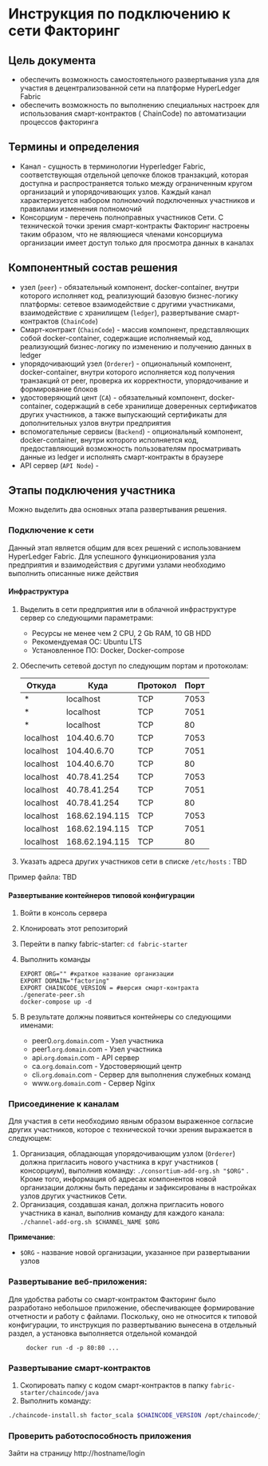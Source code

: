 # Инструкция по подключению к сети Факторинг

## Цель документа

* обеспечить возможность самостоятельного развертывания узла для участия в децентрализованной сети на платформе HyperLedger Fabric
* обеспечить возможность по выполнению специальных настроек для использования смарт-контрактов ( ChainCode) по автоматизации процессов факторинга

## Термины и определения

* Канал - сущность в терминологии Hyperledger Fabric, соответствующая отдельной цепочке блоков транзакций, которая доступна и распространяется только между ограниченным кругом организаций и упорядочивающих узлов. Каждый канал характеризуется набором полномочий подключенных участников и правилами изменения полномочий
* Консорциум - перечень полноправных участников Сети. С технической точки зрения смарт-контракты Факторинг настроены таким образом, что не являющиеся членами консорциума организации имеет доступ только для просмотра данных в каналах

## Компонентный состав решения

* узел (`peer`) - обязательный компонент, docker-container, внутри которого исполняет код, реализующий базовую бизнес-логику платформы: сетевое взаимодействие с другими участниками, взаимодействие с хранилищем (`ledger`), развертывание смарт-контрактов (`ChainCode`)
* Смарт-контракт (`ChainCode`) - массив компонент, представляющих собой docker-container, содержащие исполняемый код, реализующий бизнес-логику по изменению и получению данных в ledger
* упорядочивающий узел (`Orderer`) - опциональный компонент, docker-container, внутри которого исполняется код получения транзакций от peer, проверка их корректности, упорядочивание и формирование блоков
* удостоверяющий цент (`CA`) - обязательный компонент, docker-container, содержащий в себе хранилище доверенных сертификатов других участников, а также выпускающий сертификаты для дополнительных узлов внутри предприятия
* вспомогательные сервисы (`Backend`) - опциональный компонент, docker-container, внутри которого исполняется код, предоставляющий возможность пользователям просматривать данные из ledger и исполнять смарт-контракты в браузере
* API сервер (`API Node`) -

## Этапы подключения участника

Можно выделить два основных этапа развертывания решения.

### Подключение к сети

Данный этап является общим для всех решений с использованием HyperLedger Fabric. Для успешного функционирования узла предприятия и взаимодействия с другими узлами необходимо выполнить описанные ниже действия

#### Инфраструктура

1. Выделить в сети предприятия или в облачной инфраструктуре сервер со следующими параметрами:
    * Ресурсы не менее чем 2 CPU, 2 Gb RAM, 10 GB HDD
    * Рекомендуемая ОС: Ubuntu LTS
    * Установленное ПО: Docker, Docker-compose

2. Обеспечить сетевой доступ по следующим портам и протоколам:

    |Откуда|Куда|Протокол|Порт|
    |--|--|--|--|
    |*|localhost|TCP|7053|
    |*|localhost|TCP|7051|
    |*|localhost|TCP|80|
    |localhost|104.40.6.70|TCP|7053|
    |localhost|104.40.6.70|TCP|7051|
    |localhost|104.40.6.70|TCP|80|
    |localhost|40.78.41.254|TCP|7053|
    |localhost|40.78.41.254|TCP|7051|
    |localhost|40.78.41.254|TCP|80|
    |localhost|168.62.194.115|TCP|7053|
    |localhost|168.62.194.115|TCP|7051|
    |localhost|168.62.194.115|TCP|80|

3. Указать адреса других участников сети в списке `/etc/hosts` : TBD

Пример файла: TBD

#### Развертывание контейнеров типовой конфигурации

1. Войти в консоль сервера
2. Клонировать этот репозиторий
3. Перейти в папку fabric-starter: `cd fabric-starter`
4. Выполнить команды

       EXPORT ORG="" #краткое название организации
       EXPORT DOMAIN="factoring"
       EXPORT CHAINCODE_VERSION = #версия смарт-контракта
       ./generate-peer.sh
       docker-compose up -d
5. В результате должны появиться контейнеры со следующими именами:

    * peer0.`org`.`domain`.com - Узел участника
    * peer1.`org`.`domain`.com - Узел участника
    * api.`org`.`domain`.com - API сервер
    * ca.`org`.`domain`.com - Удостоверяющий центр
    * cli.`org`.`domain`.com - Сервер для выполнения служебных команд
    * www.`org`.`domain`.com - Сервер Nginx

### Присоединение к каналам

 Для участия в сети необходимо явным образом  выраженное согласие других участников, которое с технической точки зрения выражается в следующем:

 1. Организация, обладающая упорядочивающим узлом (`Orderer`) должна пригласить нового участника в круг участников ( консорциум), выполнив команду: `./consortium-add-org.sh "$ORG"` . Кроме того, информация об адресах компонентов новой организации должны быть переданы и зафиксированы в настройках узлов других участников Сети.
 2. Организация, создавшая канал, должна пригласить нового участника в канал, выполнив команду для каждого канала: `./channel-add-org.sh $CHANNEL_NAME $ORG`

 **Примечание**:

* `$ORG` - название новой организации, указанное при развертывании узлов

### Развертывание веб-приложения:
Для удобства работы со смарт-контрактом Факторинг было разработано небольшое приложение, обеспечивающее формирование отчетности и работу с файлами. Поскольку, оно не относится к типовой конфигурации, то инструкция по развертыванию вынесена в отдельный раздел, а установка выполняется отдельной командой

         docker run -d -p 80:80 ...
### Развертывание смарт-контрактов

1. Скопировать папку c кодом смарт-контрактов в папку `fabric-starter/chaincode/java`
2. Выполнить команду:
```bash
./chaincode-install.sh factor_scala $CHAINCODE_VERSION /opt/chaincode/java/factoring  java

```

### Проверить работоспособность приложения
Зайти на страницу http://hostname/login